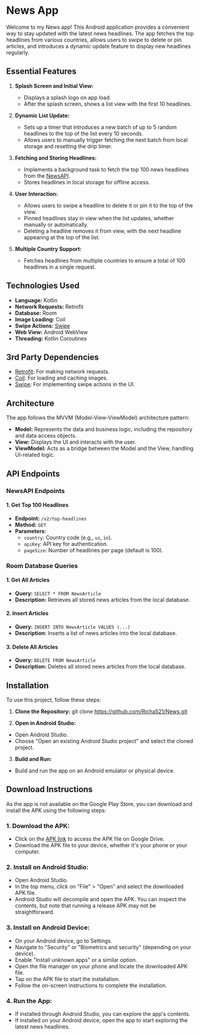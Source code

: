 # News App

Welcome to my News app! This Android application provides a convenient way to stay updated with the latest news headlines. The app fetches the top headlines from various countries, allows users to swipe to delete or pin articles, and introduces a dynamic update feature to display new headlines regularly.

## Essential Features

1. **Splash Screen and Initial View:**
   - Displays a splash logo on app load.
   - After the splash screen, shows a list view with the first 10 headlines.

2. **Dynamic List Update:**
   - Sets up a timer that introduces a new batch of up to 5 random headlines to the top of the list every 10 seconds.
   - Allows users to manually trigger fetching the next batch from local storage and resetting the drip timer.

3. **Fetching and Storing Headlines:**
   - Implements a background task to fetch the top 100 news headlines from the [NewsAPI](https://newsapi.org).
   - Stores headlines in local storage for offline access.

4. **User Interaction:**
   - Allows users to swipe a headline to delete it or pin it to the top of the view.
   - Pinned headlines stay in view when the list updates, whether manually or automatically.
   - Deleting a headline removes it from view, with the next headline appearing at the top of the list.

5. **Multiple Country Support:**
   - Fetches headlines from multiple countries to ensure a total of 100 headlines in a single request.

## Technologies Used

- **Language:** Kotlin
- **Network Requests:** Retrofit
- **Database:** Room
- **Image Loading:** Coil
- **Swipe Actions:** [Swipe](https://github.com/saket/Swipe)
- **Web View:** Android WebView
- **Threading:** Kotlin Coroutines

## 3rd Party Dependencies

- [Retrofit](https://square.github.io/retrofit/): For making network requests.
- [Coil](https://coil-kt.github.io/coil/): For loading and caching images.
- [Swipe](https://github.com/saket/Swipe): For implementing swipe actions in the UI.

## Architecture

The app follows the MVVM (Model-View-ViewModel) architecture pattern:

- **Model:** Represents the data and business logic, including the repository and data access objects.
- **View:** Displays the UI and interacts with the user.
- **ViewModel:** Acts as a bridge between the Model and the View, handling UI-related logic.

## API Endpoints

### NewsAPI Endpoints

#### 1. Get Top 100 Headlines
- **Endpoint:** `/v2/top-headlines`
- **Method:** `GET`
- **Parameters:**
  - `country`: Country code (e.g., `us`, `in`).
  - `apiKey`: API key for authentication.
  - `pageSize`: Number of headlines per page (default is 100).

### Room Database Queries

#### 1. Get All Articles
- **Query:** `SELECT * FROM NewsArticle`
- **Description:** Retrieves all stored news articles from the local database.

#### 2. Insert Articles
- **Query:** `INSERT INTO NewsArticle VALUES (...)`
- **Description:** Inserts a list of news articles into the local database.

#### 3. Delete All Articles
- **Query:** `DELETE FROM NewsArticle`
- **Description:** Deletes all stored news articles from the local database.

## Installation

To use this project, follow these steps:

1. **Clone the Repository:**
git clone https://github.com/Richa521/News.git


2. **Open in Android Studio:**
- Open Android Studio.
- Choose "Open an existing Android Studio project" and select the cloned project.

3. **Build and Run:**
- Build and run the app on an Android emulator or physical device.

## Download Instructions

As the app is not available on the Google Play Store, you can download and install the APK using the following steps:

### 1. Download the APK:

- Click on the [APK link](https://drive.google.com/file/d/1_FhdHPwG3lIUIiG-veHUUAKj6ccuGBTu/view?usp=sharing) to access the APK file on Google Drive.
- Download the APK file to your device, whether it's your phone or your computer.

### 2. Install on Android Studio:

- Open Android Studio.
- In the top menu, click on "File" > "Open" and select the downloaded APK file.
- Android Studio will decompile and open the APK. You can inspect the contents, but note that running a release APK may not be straightforward.

### 3. Install on Android Device:

- On your Android device, go to Settings.
- Navigate to "Security" or "Biometrics and security" (depending on your device).
- Enable "Install unknown apps" or a similar option.
- Open the file manager on your phone and locate the downloaded APK file.
- Tap on the APK file to start the installation.
- Follow the on-screen instructions to complete the installation.

### 4. Run the App:

- If installed through Android Studio, you can explore the app's contents.
- If installed on your Android device, open the app to start exploring the latest news headlines.




   
